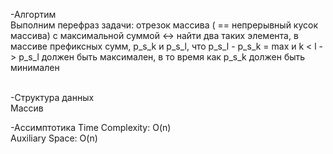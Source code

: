 -Алгортим  
Выполним перефраз задачи:  отрезок массива ( ==  непрерывный кусок массива) с максимальной суммой <-> 
найти два таких элемента, в массиве префиксных сумм, p_s_k и p_s_l, что p_s_l - p_s_k = max и k < l -> 
p_s_l должен быть максимален, в то время как p_s_k должен быть минимален 

\
-Структура данных  
Массив

-Ассимптотика
Time Complexity: O(n)  
Auxiliary Space: O(n)  
